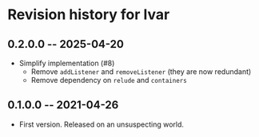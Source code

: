 # Revision history for lvar

## 0.2.0.0 -- 2025-04-20

- Simplify implementation (#8)
  - Remove `addListener` and `removeListener` (they are now redundant) 
  - Remove dependency on `relude` and `containers`

## 0.1.0.0 -- 2021-04-26

* First version. Released on an unsuspecting world.
